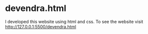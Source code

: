# devendra.html
I developed this website using html and css. To see the website visit http://127.0.0.1:5500/devendra.html
